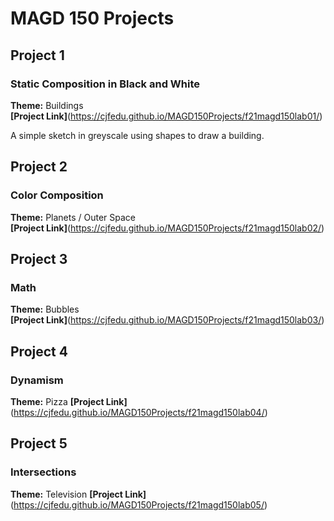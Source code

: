 # MAGD 150 Projects

## Project 1
### Static Composition in Black and White

**Theme:** Buildings  
**[Project Link]**(https://cjfedu.github.io/MAGD150Projects/f21magd150lab01/)

A simple sketch in greyscale using shapes to draw a building.

## Project 2
### Color Composition  

**Theme:** Planets / Outer Space  
**[Project Link]**(https://cjfedu.github.io/MAGD150Projects/f21magd150lab02/)

## Project 3
### Math  

**Theme:** Bubbles  
**[Project Link]**(https://cjfedu.github.io/MAGD150Projects/f21magd150lab03/)

## Project 4
### Dynamism  

**Theme:** Pizza
**[Project Link]**(https://cjfedu.github.io/MAGD150Projects/f21magd150lab04/)

## Project 5
### Intersections  

**Theme:** Television
**[Project Link]**(https://cjfedu.github.io/MAGD150Projects/f21magd150lab05/)
 
